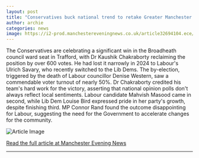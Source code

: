 ```yaml
---
layout: post
title: "Conservatives buck national trend to retake Greater Manchester council seat"
author: archie
categories: news
image: https://i2-prod.manchestereveningnews.co.uk/article32694104.ece/ALTERNATES/s1200/0_Dr-Kaushik-Chakraborty.jpg
---
```

The Conservatives are celebrating a significant win in the Broadheath council ward seat in Trafford, with Dr Kaushik Chakraborty reclaiming the position by over 600 votes. He had lost it narrowly in 2024 to Labour's Ulrich Savary, who recently switched to the Lib Dems. The by-election, triggered by the death of Labour councillor Denise Western, saw a commendable voter turnout of nearly 50%. Dr Chakraborty credited his team's hard work for the victory, asserting that national opinion polls don't always reflect local sentiments. Labour candidate Mahvish Masood came in second, while Lib Dem Louise Bird expressed pride in her party's growth, despite finishing third. MP Connor Rand found the outcome disappointing for Labour, suggesting the need for the Government to accelerate changes for the community.

![Article Image](https://i2-prod.manchestereveningnews.co.uk/article32694104.ece/ALTERNATES/s1200/0_Dr-Kaushik-Chakraborty.jpg)

[Read the full article at Manchester Evening News](https://www.manchestereveningnews.co.uk/news/greater-manchester-news/conservatives-buck-national-trend-retake-32694106)

---
